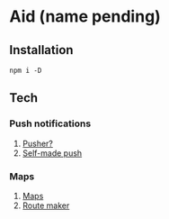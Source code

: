 # Aid (name pending)

## Installation

```shell
npm i -D
```

## Tech

### Push notifications

1. [Pusher?](https://dashboard.pusher.com/)
2. [Self-made push](https://medium.com/zettle-engineering/beginners-guide-to-web-push-notifications-using-service-workers-cb3474a17679)

### Maps

1. [Maps](https://react-leaflet.js.org/docs/api-map)
1. [Route maker](https://www.liedman.net/leaflet-routing-machine/tutorials/basic-usage/)
